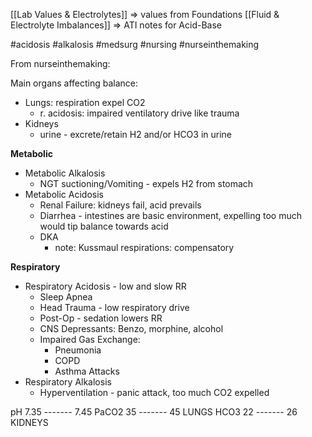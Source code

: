 [[Lab Values & Electrolytes]] => values from Foundations
[[Fluid & Electrolyte Imbalances]] => ATI notes for Acid-Base

#acidosis #alkalosis #medsurg #nursing #nurseinthemaking

From nurseinthemaking:

Main organs affecting balance:
- Lungs: respiration expel CO2
	- r. acidosis: impaired ventilatory drive like trauma
- Kidneys
	- urine - excrete/retain H2 and/or HCO3 in urine

**Metabolic**
- Metabolic Alkalosis
	- NGT suctioning/Vomiting - expels H2 from stomach
- Metabolic Acidosis
	- Renal Failure: kidneys fail, acid prevails
	- Diarrhea - intestines are basic environment, expelling too much would tip balance towards acid
	- DKA
		- note: Kussmaul respirations: compensatory

**Respiratory**
- Respiratory Acidosis - low and slow RR
	- Sleep Apnea
	- Head Trauma - low respiratory drive
	- Post-Op - sedation lowers RR
	- CNS Depressants: Benzo, morphine, alcohol
	- Impaired Gas Exchange:
		- Pneumonia
		- COPD
		- Asthma Attacks
- Respiratory Alkalosis
	- Hyperventilation - panic attack, too much CO2 expelled


pH        7.35 ------- 7.45
PaCO2       35 ------- 45     LUNGS
HCO3        22 ------- 26     KIDNEYS
